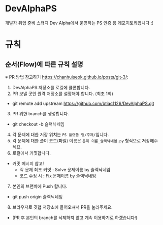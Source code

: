 # DevAlphaPS

개발자 취업 준비 스터디 Dev Alpha에서 운영하는 PS 인증 용 레포지토리입니다 :)

# 규칙

## 순서(Flow)에 따른 규칙 설명

※ PR 방법 참고하기 https://chanhuiseok.github.io/posts/git-3/:

1. DevAlphaPS 저장소를 로컬에 클론합니다.
2. PR 보낼 곳인 원격 저장소를 설정해야 합니다. (최초 1회)

- git remote add upstream https://github.com/btiac1129/DevAlphaPS.git

3. PR 위한 branch를 생성합니다.

- git checkout -b 슬랙닉네임

4. 각 문제에 대한 저장 위치는 `PS 플랫폼 명/주제/`입니다.
5. 각 문제에 대한 풀이 코드(파일) 이름은 `문제 이름_슬랙닉네임.py` 형식으로 저장해주세요.
6. 로컬에서 커밋합니다.

- 커밋 메시지 참고!
  - 각 문제 최초 커밋 : Solve 문제이름 by 슬랙닉네임
  - 코드 수정 시 : Fix 문제이름 by 슬랙닉네임

7. 본인의 브랜치에 Push 합니다.

- git push origin 슬랙닉네임

8. 브라우저로 깃헙 저장소에 들어오셔서 PR을 눌러주세요.

- (PR 후 본인의 branch를 삭제하지 않고 계속 이용하기로 하겠습니다!)
